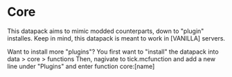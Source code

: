 # Core
This datapack aims to mimic modded counterparts, down to "plugin" installes. Keep in mind, this datapack is meant to work in [VANILLA] servers.

Want to install more "plugins"?
You first want to "install" the datapack into data > core > functions
Then, nagivate to tick.mcfunction and add a new line under "Plugins" and enter function core:[name]
